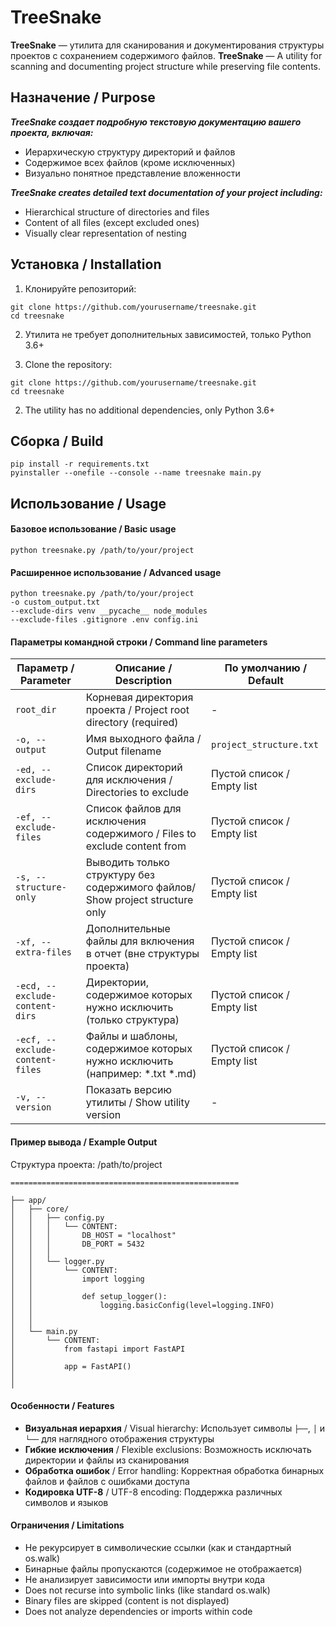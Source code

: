 # TreeSnake

**TreeSnake** — утилита для сканирования и документирования структуры проектов с сохранением содержимого файлов.
**TreeSnake** — A utility for scanning and documenting project structure while preserving file contents.

## Назначение / Purpose

***TreeSnake создает подробную текстовую документацию вашего проекта, включая:***

* Иерархическую структуру директорий и файлов
* Содержимое всех файлов (кроме исключенных)
* Визуально понятное представление вложенности

***TreeSnake creates detailed text documentation of your project including:***

* Hierarchical structure of directories and files
* Content of all files (except excluded ones)
* Visually clear representation of nesting

## Установка / Installation

1. Клонируйте репозиторий:
```
git clone https://github.com/yourusername/treesnake.git
cd treesnake
```
2. Утилита не требует дополнительных зависимостей, только Python 3.6+



1. Clone the repository:
```
git clone https://github.com/yourusername/treesnake.git
cd treesnake
```
2. The utility has no additional dependencies, only Python 3.6+

## Сборка / Build
```
pip install -r requirements.txt
pyinstaller --onefile --console --name treesnake main.py
```

## Использование / Usage

#### Базовое использование / Basic usage
```
python treesnake.py /path/to/your/project
```
#### Расширенное использование / Advanced usage
```
python treesnake.py /path/to/your/project
-o custom_output.txt
--exclude-dirs venv __pycache__ node_modules
--exclude-files .gitignore .env config.ini
```
#### Параметры командной строки / Command line parameters


| Параметр / Parameter | Описание / Description                                                                               | По умолчанию / Default      |
| ------------------------------ | -------------------------------------------------------------------------------------------------------------- | ---------------------------------------- |
| `root_dir`                   | Корневая директория проекта / Project root directory (required)                     | -                                      |
| `-o, --output`               | Имя выходного файла / Output filename                                                       | `project_structure.txt`                |
| `-ed, --exclude-dirs`             | Список директорий для исключения / Directories to exclude                       | Пустой список / Empty list |
| `-ef, --exclude-files`            | Список файлов для исключения содержимого / Files to exclude content from | Пустой список / Empty list |
|`-s, --structure-only`| Выводить только структуру без содержимого файлов/ Show project structure only    | Пустой список / Empty list
|`-xf, --extra-files`| Дополнительные файлы для включения в отчет (вне структуры проекта)| Пустой список / Empty list
|`-ecd, --exclude-content-dirs`| Директории, содержимое которых нужно исключить (только структура)| Пустой список / Empty list
|`-ecf, --exclude-content-files`| Файлы и шаблоны, содержимое которых нужно исключить (например: *.txt *.md)| Пустой список / Empty list
| `-v, --version`              | Показать версию утилиты / Show utility version                                          | -|


#### Пример вывода / Example Output

Структура проекта: /path/to/project
```
===================================================

├── app/
│   ├── core/
│   │   ├── config.py
│   │   │   └── CONTENT:
│   │   │       DB_HOST = "localhost"
│   │   │       DB_PORT = 5432
│   │   │
│   │   └── logger.py
│   │       └── CONTENT:
│   │           import logging
│   │
│   │           def setup_logger():
│   │               logging.basicConfig(level=logging.INFO)
│   │
│   │
│   └── main.py
│       └── CONTENT:
│           from fastapi import FastAPI
│
│           app = FastAPI()
│
│
```

#### Особенности / Features

* **Визуальная иерархия** / Visual hierarchy: Использует символы `├──`, `│` и `└──` для наглядного отображения структуры
* **Гибкие исключения** / Flexible exclusions: Возможность исключать директории и файлы из сканирования
* **Обработка ошибок** / Error handling: Корректная обработка бинарных файлов и файлов с ошибками доступа
* **Кодировка UTF-8** / UTF-8 encoding: Поддержка различных символов и языков


#### Ограничения / Limitations

* Не рекурсирует в символические ссылки (как и стандартный os.walk)
* Бинарные файлы пропускаются (содержимое не отображается)
* Не анализирует зависимости или импорты внутри кода
* Does not recurse into symbolic links (like standard os.walk)
* Binary files are skipped (content is not displayed)
* Does not analyze dependencies or imports within code

